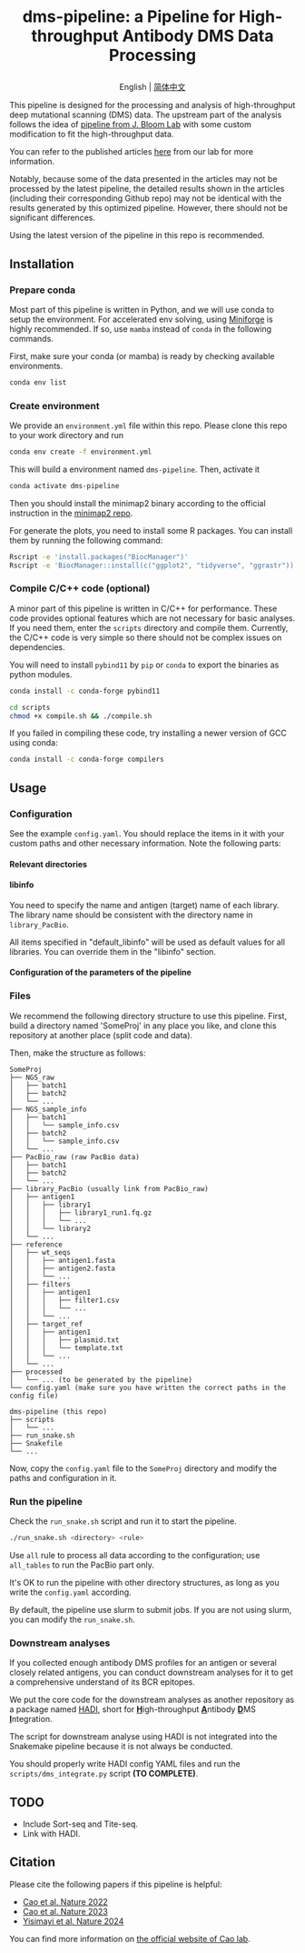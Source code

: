 
<h1><p align='center'>dms-pipeline: a Pipeline for High-throughput Antibody DMS Data Processing</p></h1>

<p align='center'>
  English | <a href='./README.zh-CN.md'>简体中文</a> 
</p>

This pipeline is designed for the processing and analysis of high-throughput deep mutational scanning (DMS) data. The upstream part of the analysis follows the idea of [pipeline from J. Bloom Lab](https://github.com/jbloomlab/SARS-CoV-2-RBD_DMS) with some custom modification to fit the high-throughput data.

You can refer to the published articles [here](#Citation) from our lab for more information. 

Notably, because some of the data presented in the articles may not be processed by the latest pipeline, the detailed results shown in the articles (including their corresponding Github repo) may not be identical with the results generated by this optimized pipeline. However, there should not be significant differences. 

Using the latest version of the pipeline in this repo is recommended.

## Installation
### Prepare conda

Most part of this pipeline is written in Python, and we will use conda to setup the environment. For accelerated env solving, using [Miniforge](https://github.com/conda-forge/miniforge) is highly recommended. If so, use `mamba` instead of `conda` in the following commands.

First, make sure your conda (or mamba) is ready by checking available environments.

```bash
conda env list
```

### Create environment

We provide an `environment.yml` file within this repo. Please clone this repo to your work directory and run

```bash
conda env create -f environment.yml
```

This will build a environment named `dms-pipeline`. Then, activate it

```bash
conda activate dms-pipeline
```
Then you should install the minimap2 binary according to the official instruction in the [minimap2 repo](https://github.com/lh3/minimap2?tab=readme-ov-file#install).

For generate the plots, you need to install some R packages. You can install them by running the following command:

```bash
Rscript -e 'install.packages("BiocManager")'
Rscript -e 'BiocManager::install(c("ggplot2", "tidyverse", "ggrastr"))'
```

### Compile C/C++ code (optional)

A minor part of this pipeline is written in C/C++ for performance. These code provides optional features which are not necessary for basic analyses. If you need them, enter the `scripts` directory and compile them. Currently, the C/C++ code is very simple so there should not be complex issues on dependencies.

You will need to install `pybind11` by `pip` or `conda` to export the binaries as python modules.

```bash
conda install -c conda-forge pybind11

cd scripts
chmod +x compile.sh && ./compile.sh
```

If you failed in compiling these code, try installing a newer version of GCC using conda:

```bash
conda install -c conda-forge compilers
```

## Usage
### Configuration

See the example `config.yaml`. You should replace the items in it with your custom paths and other necessary information.
Note the following parts:

#### Relevant directories

#### libinfo

You need to specify the name and antigen (target) name of each library. The library name should be consistent with the directory name in `library_PacBio`.

All items specified in "default_libinfo" will be used as default values for all libraries. You can override them in the "libinfo" section.

#### Configuration of the parameters of the pipeline

### Files

We recommend the following directory structure to use this pipeline. First, build a directory named 'SomeProj' in any place you like, and clone this repository at another place (split code and data). 

Then, make the structure as follows:

```
SomeProj
├── NGS_raw
│   ├── batch1
│   ├── batch2
│   └── ...
├── NGS_sample_info
│   ├── batch1
│   │   └── sample_info.csv
│   ├── batch2
│   │   └── sample_info.csv
│   └── ...
├── PacBio_raw (raw PacBio data)
│   ├── batch1
│   ├── batch2
│   └── ...
├── library_PacBio (usually link from PacBio_raw)
│   ├── antigen1
│   │   ├── library1
│   │   │   ├── library1_run1.fq.gz
│   │   │   └── ...    
│   │   └── library2
│   └── ...
├── reference
│   ├── wt_seqs
│   │   ├── antigen1.fasta
│   │   ├── antigen2.fasta
│   │   └── ...
│   ├── filters
│   │   ├── antigen1
│   │   │   ├── filter1.csv
│   │   │   └── ...
│   │   └── ...
│   ├── target_ref
│   │   ├── antigen1
│   │   │   ├── plasmid.txt
│   │   │   └── template.txt
│   │   └── ...
│   └── ...
├── processed
│   └── ... (to be generated by the pipeline)
└── config.yaml (make sure you have written the correct paths in the config file)

dms-pipeline (this repo)
├── scripts
│   └── ...
├── run_snake.sh
├── Snakefile
└── ...
```

Now, copy the `config.yaml` file to the `SomeProj` directory and modify the paths and configuration in it.

### Run the pipeline

Check the `run_snake.sh` script and run it to start the pipeline.

```bash
./run_snake.sh <directory> <rule>
```

Use `all` rule to process all data according to the configuration; use `all_tables` to run the PacBio part only.

It's OK to run the pipeline with other directory structures, as long as you write the `config.yaml` according.

By default, the pipeline use slurm to submit jobs. If you are not using slurm, you can modify the `run_snake.sh`.

### Downstream analyses

If you collected enough antibody DMS profiles for an antigen or several closely related antigens, you can conduct downstream analyses for it to get a comprehensive understand of its BCR epitopes.

We put the core code for the downstream analyses as another repository as a package named [HADI](https://github.com/yunlongcaolab/hadi), short for <ins>**H**</ins>igh-throughput <ins>**A**</ins>ntibody <ins>**D**</ins>MS <ins>**I**</ins>ntegration.

The script for downstream analyse using HADI is not integrated into the Snakemake pipeline because it is not always be conducted. 

You should properly write HADI config YAML files and run the `scripts/dms_integrate.py` script **(TO COMPLETE)**.

## TODO

- Include Sort-seq and Tite-seq.
- Link with HADI.

## Citation

Please cite the following papers if this pipeline is helpful:
- [Cao et al. Nature 2022](https://doi.org/10.1038/s41586-022-04980-y)
- [Cao et al. Nature 2023](https://doi.org/10.1038/s41586-022-05644-7)
- [Yisimayi et al. Nature 2024](https://doi.org/10.1038/s41586-023-06753-7)

You can find more information on [the official website of Cao lab](https://yunlongcaolab.com).
